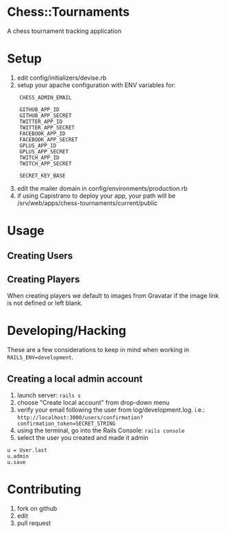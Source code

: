 Chess::Tournaments
==================

A chess tournament tracking application

Setup
=====

1. edit config/initializers/devise.rb
2. setup your apache configuration with ENV variables for:
```
    CHESS_ADMIN_EMAIL

    GITHUB_APP_ID
    GITHUB_APP_SECRET
    TWITTER_APP_ID
    TWITTER_APP_SECRET
    FACEBOOK_APP_ID
    FACEBOOK_APP_SECRET
    GPLUS_APP_ID
    GPLUS_APP_SECRET
    TWITCH_APP_ID
    TWITCH_APP_SECRET

    SECRET_KEY_BASE
```
3. edit the mailer domain in config/environments/production.rb
4. if using Capistrano to deploy your app, your path will be /srv/web/apps/chess-tournaments/current/public

Usage
=====

Creating Users
--------------

Creating Players
----------------
When creating players we default to images from Gravatar if the image link is not defined or left blank.

Developing/Hacking
==================

These are a few considerations to keep in mind when working in `RAILS_ENV=development`.

Creating a local admin account
------------------------------

1. launch server: `rails s`
2. choose "Create local account" from drop-down menu
3. verify your email following the user from log/development.log. i.e.: `http://localhost:3000/users/confirmation?confirmation_token=SECRET_STRING`
4. using the terminal, go into the Rails Console: `rails console`
5. select the user you created and made it admin
```
u = User.last
u.admin
u.save
```


Contributing
============

1. fork on github
2. edit
3. pull request
